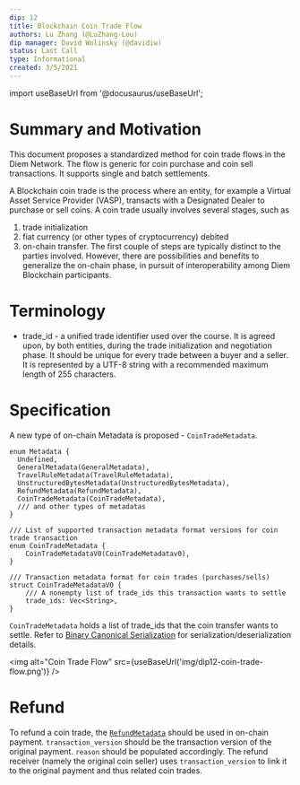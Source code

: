 ```yaml
---
dip: 12
title: Blockchain Coin Trade Flow
authors: Lu Zhang (@LuZhang-Lou)
dip manager: David Wolinsky (@davidiw)
status: Last Call
type: Informational
created: 3/5/2021
---
```


import useBaseUrl from '@docusaurus/useBaseUrl';

# Summary and Motivation
This document proposes a standardized method for coin trade flows in the Diem Network. The flow is generic for coin purchase and coin sell transactions. It supports single and batch settlements.

A Blockchain coin trade is the process where an entity, for example a Virtual Asset Service Provider (VASP), transacts with a Designated Dealer to purchase or sell coins. A coin trade usually involves several stages, such as
  1. trade initialization
  2. fiat currency (or other types of cryptocurrency) debited
  3. on-chain transfer.
 The first couple of steps are typically distinct to the parties involved. However, there are possibilities and benefits to generalize the on-chain phase, in pursuit of interoperability among Diem Blockchain participants.

# Terminology
* trade_id - a unified trade identifier used over the course. It is agreed upon, by both entities, during the trade initialization and negotiation phase. It should be unique for every trade between a buyer and a seller. It is represented by a UTF-8 string with a recommended maximum length of 255 characters.

# Specification
A new type of on-chain Metadata is proposed - `CoinTradeMetadata`.

```
enum Metadata {
  Undefined,
  GeneralMetadata(GeneralMetadata),
  TravelRuleMetadata(TravelRuleMetadata),
  UnstructuredBytesMetadata(UnstructuredBytesMetadata),
  RefundMetadata(RefundMetadata),
  CoinTradeMetadata(CoinTradeMetadata),
  /// and other types of metadatas
}

/// List of supported transaction metadata format versions for coin trade transaction
enum CoinTradeMetadata {
    CoinTradeMetadataV0(CoinTradeMetadatav0),
}

/// Transaction metadata format for coin trades (purchases/sells)
struct CoinTradeMetadataV0 {
    /// A nonempty list of trade_ids this transaction wants to settle
    trade_ids: Vec<String>,
}
```

`CoinTradeMetadata` holds a list of trade_ids that the coin transfer wants to settle. Refer to [Binary Canonical Serialization](https://github.com/diem/bcs#binary-canonical-serialization-bcs) for serialization/deserialization details.

<img alt="Coin Trade Flow" src={useBaseUrl('img/dip12-coin-trade-flow.png')} />

# Refund

To refund a coin trade, the [`RefundMetadata`](https://github.com/diem/dip/blob/master/dips/dip-4.md#refunds) should be used in on-chain payment. `transaction_version` should be the transaction version of the original payment. `reason` should be populated accordingly. The refund receiver (namely the original coin seller)  uses `transaction_version` to link it to the original payment and thus related coin trades.
